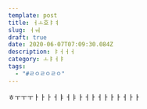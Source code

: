 ```yaml
---
template: post
title: ㅓㅗ호ㅑㅕ
slug: ㅓㅝ
draft: true
date: 2020-06-07T07:09:30.084Z
description: ㅑㅓㅓㅓ
category: ㅗㅑㅓㅑ
tags:
  - "#ㄹㅇㄹㅇㄹㅇ"
---
```

ㅎㅜㅜㅜㅏㅏㅏㅓㅑㅓㅑㅏㅓㅏㅓㅏㅏㅏㅓㅏㅏ